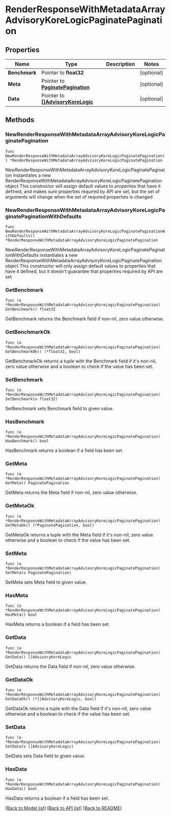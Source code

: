 # RenderResponseWithMetadataArrayAdvisoryKoreLogicPaginatePagination

## Properties

Name | Type | Description | Notes
------------ | ------------- | ------------- | -------------
**Benchmark** | Pointer to **float32** |  | [optional] 
**Meta** | Pointer to [**PaginatePagination**](PaginatePagination.md) |  | [optional] 
**Data** | Pointer to [**[]AdvisoryKoreLogic**](AdvisoryKoreLogic.md) |  | [optional] 

## Methods

### NewRenderResponseWithMetadataArrayAdvisoryKoreLogicPaginatePagination

`func NewRenderResponseWithMetadataArrayAdvisoryKoreLogicPaginatePagination() *RenderResponseWithMetadataArrayAdvisoryKoreLogicPaginatePagination`

NewRenderResponseWithMetadataArrayAdvisoryKoreLogicPaginatePagination instantiates a new RenderResponseWithMetadataArrayAdvisoryKoreLogicPaginatePagination object
This constructor will assign default values to properties that have it defined,
and makes sure properties required by API are set, but the set of arguments
will change when the set of required properties is changed

### NewRenderResponseWithMetadataArrayAdvisoryKoreLogicPaginatePaginationWithDefaults

`func NewRenderResponseWithMetadataArrayAdvisoryKoreLogicPaginatePaginationWithDefaults() *RenderResponseWithMetadataArrayAdvisoryKoreLogicPaginatePagination`

NewRenderResponseWithMetadataArrayAdvisoryKoreLogicPaginatePaginationWithDefaults instantiates a new RenderResponseWithMetadataArrayAdvisoryKoreLogicPaginatePagination object
This constructor will only assign default values to properties that have it defined,
but it doesn't guarantee that properties required by API are set

### GetBenchmark

`func (o *RenderResponseWithMetadataArrayAdvisoryKoreLogicPaginatePagination) GetBenchmark() float32`

GetBenchmark returns the Benchmark field if non-nil, zero value otherwise.

### GetBenchmarkOk

`func (o *RenderResponseWithMetadataArrayAdvisoryKoreLogicPaginatePagination) GetBenchmarkOk() (*float32, bool)`

GetBenchmarkOk returns a tuple with the Benchmark field if it's non-nil, zero value otherwise
and a boolean to check if the value has been set.

### SetBenchmark

`func (o *RenderResponseWithMetadataArrayAdvisoryKoreLogicPaginatePagination) SetBenchmark(v float32)`

SetBenchmark sets Benchmark field to given value.

### HasBenchmark

`func (o *RenderResponseWithMetadataArrayAdvisoryKoreLogicPaginatePagination) HasBenchmark() bool`

HasBenchmark returns a boolean if a field has been set.

### GetMeta

`func (o *RenderResponseWithMetadataArrayAdvisoryKoreLogicPaginatePagination) GetMeta() PaginatePagination`

GetMeta returns the Meta field if non-nil, zero value otherwise.

### GetMetaOk

`func (o *RenderResponseWithMetadataArrayAdvisoryKoreLogicPaginatePagination) GetMetaOk() (*PaginatePagination, bool)`

GetMetaOk returns a tuple with the Meta field if it's non-nil, zero value otherwise
and a boolean to check if the value has been set.

### SetMeta

`func (o *RenderResponseWithMetadataArrayAdvisoryKoreLogicPaginatePagination) SetMeta(v PaginatePagination)`

SetMeta sets Meta field to given value.

### HasMeta

`func (o *RenderResponseWithMetadataArrayAdvisoryKoreLogicPaginatePagination) HasMeta() bool`

HasMeta returns a boolean if a field has been set.

### GetData

`func (o *RenderResponseWithMetadataArrayAdvisoryKoreLogicPaginatePagination) GetData() []AdvisoryKoreLogic`

GetData returns the Data field if non-nil, zero value otherwise.

### GetDataOk

`func (o *RenderResponseWithMetadataArrayAdvisoryKoreLogicPaginatePagination) GetDataOk() (*[]AdvisoryKoreLogic, bool)`

GetDataOk returns a tuple with the Data field if it's non-nil, zero value otherwise
and a boolean to check if the value has been set.

### SetData

`func (o *RenderResponseWithMetadataArrayAdvisoryKoreLogicPaginatePagination) SetData(v []AdvisoryKoreLogic)`

SetData sets Data field to given value.

### HasData

`func (o *RenderResponseWithMetadataArrayAdvisoryKoreLogicPaginatePagination) HasData() bool`

HasData returns a boolean if a field has been set.


[[Back to Model list]](../README.md#documentation-for-models) [[Back to API list]](../README.md#documentation-for-api-endpoints) [[Back to README]](../README.md)


